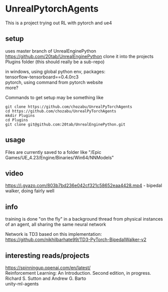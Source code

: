 # UnrealPytorchAgents

This is a project trying out RL with pytorch and ue4

## setup

uses master branch of UnrealEnginePython https://github.com/20tab/UnrealEnginePython
clone it into the projects Plugins folder (this should really be a sub-repo)

in windows, using global python env, packages:  
tensorflow-tensorboard==0.4.0rc3  
pytorch, using command from pytorch website  
more?

Commands to get setup may be something like

```
git clone https://github.com/chozabu/UnrealPyTorchAgents
cd https://github.com/chozabu/UnrealPyTorchAgents
mkdir Plugins
cd Plugins
git clone git@github.com:20tab/UnrealEnginePython.git

```

## usage

Files are currently saved to a folder like "/Epic Games/UE_4.23/Engine/Binaries/Win64/NNModels"

## video

https://i.gyazo.com/803b7bd236e042cf321c58652eaa4428.mp4 - bipedal walker, doing fairly well

## info

training is done "on the fly" in a background thread from physical instances of an agent, all sharing the same neural network

Network is TD3 based on this implementation: https://github.com/nikhilbarhate99/TD3-PyTorch-BipedalWalker-v2

## interesting reads/projects 

https://spinningup.openai.com/en/latest/  
Reinforcement Learning: An Introduction. Second edition, in progress. Richard S. Sutton and Andrew G. Barto  
unity-ml-agents




